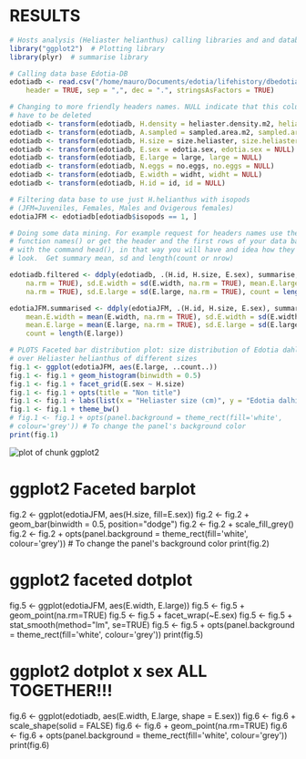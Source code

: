 RESULTS
========================================================

```r
# Hosts analysis (Heliaster helianthus) calling libraries and and database
library("ggplot2")  # Plotting library
library(plyr)  # summarise library
```




```r
# Calling data base Edotia-DB
edotiadb <- read.csv("/home/mauro/Documents/edotia/lifehistory/dbedotia/edotiadb.csv", 
    header = TRUE, sep = ",", dec = ".", stringsAsFactors = TRUE)
```



```r
# Changing to more friendly headers names. NULL indicate that this column
# have to be deleted
edotiadb <- transform(edotiadb, H.density = heliaster.density.m2, heliaster.density.m2 = NULL)
edotiadb <- transform(edotiadb, A.sampled = sampled.area.m2, sampled.area.m2 = NULL)
edotiadb <- transform(edotiadb, H.size = size.heliaster, size.heliaster = NULL)
edotiadb <- transform(edotiadb, E.sex = edotia.sex, edotia.sex = NULL)
edotiadb <- transform(edotiadb, E.large = large, large = NULL)
edotiadb <- transform(edotiadb, N.eggs = no.eggs, no.eggs = NULL)
edotiadb <- transform(edotiadb, E.width = widht, widht = NULL)
edotiadb <- transform(edotiadb, H.id = id, id = NULL)
```



```r
# Filtering data base to use just H.helianthus with isopods
# (JFM=Juveniles, Females, Males and Ovigerous females)
edotiaJFM <- edotiadb[edotiadb$isopods == 1, ]
```



```r
# Doing some data mining. For example request for headers names use the
# function names() or get the header and the first rows of your data base
# with the command head(), in that way you will have and idea how they
# look.  Get summary mean, sd and length(count or nrow)

edotiadb.filtered <- ddply(edotiadb, .(H.id, H.size, E.sex), summarise, mean.E.width = mean(E.width, 
    na.rm = TRUE), sd.E.width = sd(E.width, na.rm = TRUE), mean.E.large = mean(E.large, 
    na.rm = TRUE), sd.E.large = sd(E.large, na.rm = TRUE), count = length(E.large))
```



```r
edotiaJFM.summarised <- ddply(edotiaJFM, .(H.id, H.size, E.sex), summarise, 
    mean.E.width = mean(E.width, na.rm = TRUE), sd.E.width = sd(E.width, na.rm = TRUE), 
    mean.E.large = mean(E.large, na.rm = TRUE), sd.E.large = sd(E.large, na.rm = TRUE), 
    count = length(E.large))
```



```r
# PLOTS Faceted bar distribution plot: size distribution of Edotia dahli
# over Heliaster helianthus of different sizes
fig.1 <- ggplot(edotiaJFM, aes(E.large, ..count..))
fig.1 <- fig.1 + geom_histogram(binwidth = 0.5)
fig.1 <- fig.1 + facet_grid(E.sex ~ H.size)
fig.1 <- fig.1 + opts(title = "Non title")
fig.1 <- fig.1 + labs(list(x = "Heliaster size (cm)", y = "Edotia dalhi number"))
fig.1 <- fig.1 + theme_bw()
# fig.1 <- fig.1 + opts(panel.background = theme_rect(fill='white',
# colour='grey')) # To change the panel's background color
print(fig.1)
```

![plot of chunk ggplot2](figure/ggplot2.png) 



# ggplot2 Faceted barplot
fig.2 <- ggplot(edotiaJFM, aes(H.size, fill=E.sex))
fig.2 <- fig.2 + geom_bar(binwidth = 0.5, position="dodge")
fig.2 <- fig.2 + scale_fill_grey()
fig.2 <- fig.2 + opts(panel.background = theme_rect(fill='white', colour='grey')) # To change the panel's background color
print(fig.2)

# ggplot2 faceted dotplot
fig.5 <- ggplot(edotiaJFM, aes(E.width, E.large))
fig.5 <- fig.5 + geom_point(na.rm=TRUE)
fig.5 <- fig.5 + facet_wrap(~E.sex)
fig.5 <- fig.5 + stat_smooth(method="lm", se=TRUE)
fig.5 <- fig.5 + opts(panel.background = theme_rect(fill='white', colour='grey'))
print(fig.5)

# ggplot2 dotplot x sex ALL TOGETHER!!!
fig.6 <- ggplot(edotiadb, aes(E.width, E.large, shape = E.sex))
fig.6 <- fig.6 + scale_shape(solid = FALSE)
fig.6 <- fig.6 + geom_point(na.rm=TRUE)
fig.6 <- fig.6 + opts(panel.background = theme_rect(fill='white', colour='grey'))
print(fig.6)
